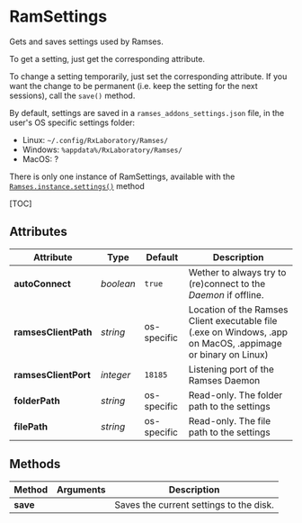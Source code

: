 # RamSettings

Gets and saves settings used by Ramses.

To get a setting, just get the corresponding attribute.

To change a setting temporarily, just set the corresponding attribute. If you want the change to be permanent (i.e. keep the setting for the next sessions), call the `save()` method.

By default, settings are saved in a `ramses_addons_settings.json` file, in the user's OS specific settings folder:

- Linux: `~/.config/RxLaboratory/Ramses/`
- Windows: `%appdata%/RxLaboratory/Ramses/`
- MacOS: ?

There is only one instance of RamSettings, available with the [`Ramses.instance.settings()`](ramses.md) method

[TOC]

## Attributes

| Attribute | Type | Default | Description |
| --- | --- | --- | --- |
| **autoConnect** | *boolean* | `true` | Wether to always try to (re)connect to the *Daemon* if offline. |
| **ramsesClientPath** | *string* | os-specific | Location of the Ramses Client executable file (.exe on Windows, .app on MacOS, .appimage or binary on Linux) |
| **ramsesClientPort** | *integer* | `18185` | Listening port of the Ramses Daemon |
| **folderPath** | *string* | os-specific | Read-only. The folder path to the settings |
| **filePath** | *string* | os-specific | Read-only. The file path to the settings |

## Methods

| Method | Arguments | Description |
| --- | --- | --- |
| **save** | | Saves the current settings to the disk. |